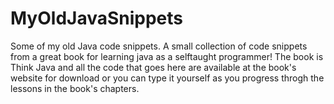 # MyOldJavaSnippets

Some of my old Java code snippets. A small collection of code snippets from a great book for learning java as a selftaught programmer!
The book is Think Java and all the code that goes here are available at the book's website for download or you can type it yourself as 
you progress throgh the lessons in the book's chapters.

